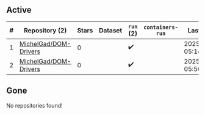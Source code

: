 ## Active
| # | Repository (2) | Stars | Dataset | `run` (2) | `containers-run` | Last Modified |
| --- | --- | --- | --- | --- | --- | --- |
| 1 | [MichelGad/DOM-Drivers](https://github.com/MichelGad/DOM-Drivers) | 0 |  | :heavy_check_mark: |  | 2025-10-03 05:14:42+00:00 |
| 2 | [MichelGad/DOM-Drivers](https://github.com/MichelGad/DOM-Drivers) | 0 |  | :heavy_check_mark: |  | 2025-10-04 05:56:23+00:00 |

## Gone
No repositories found!
